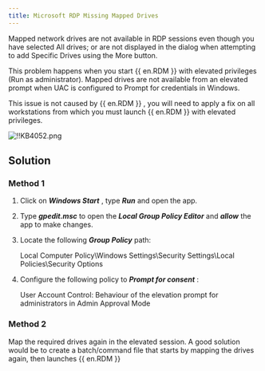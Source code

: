 ```yaml
---
title: Microsoft RDP Missing Mapped Drives
---
```

Mapped network drives are not available in RDP sessions even though you have selected All drives; or are not displayed in the dialog when attempting to add Specific Drives using the More button.  

This problem happens when you start {{ en.RDM }} with elevated privileges (Run as administrator). Mapped drives are not available from an elevated prompt when UAC is configured to Prompt for credentials in Windows.  

This issue is not caused by {{ en.RDM }} , you will need to apply a fix on all workstations from which you must launch {{ en.RDM }} with elevated privileges.  

![!!KB4052.png](/img/en/kb/KB4052.png)

## Solution
### Method 1

1. Click on ***Windows Start*** , type ***Run*** and open the app.
1. Type ***gpedit.msc*** to open the ***Local Group Policy Editor*** and ***allow*** the app to make changes.
1. Locate the following ***Group Policy*** path:  

    Local Computer Policy\Windows Settings\Security Settings\Local Policies\Security Options  

1. Configure the following policy to ***Prompt for consent*** :  

    User Account Control: Behaviour of the elevation prompt for administrators in Admin Approval Mode  

### Method 2
Map the required drives again in the elevated session. A good solution would be to create a batch/command file that starts by mapping the drives again, then launches {{ en.RDM }}
